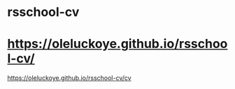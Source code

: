# rsschool-cv

https://oleluckoye.github.io/rsschool-cv/
=======

https://oleluckoye.github.io/rsschool-cv/cv


